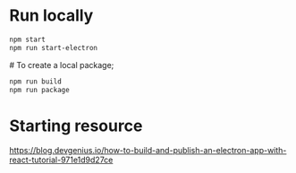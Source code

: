 # Run locally 
``` bash 
npm start
npm run start-electron
```

# To create a local package;

```bash 
npm run build
npm run package
```


# Starting resource 
https://blog.devgenius.io/how-to-build-and-publish-an-electron-app-with-react-tutorial-971e1d9d27ce
